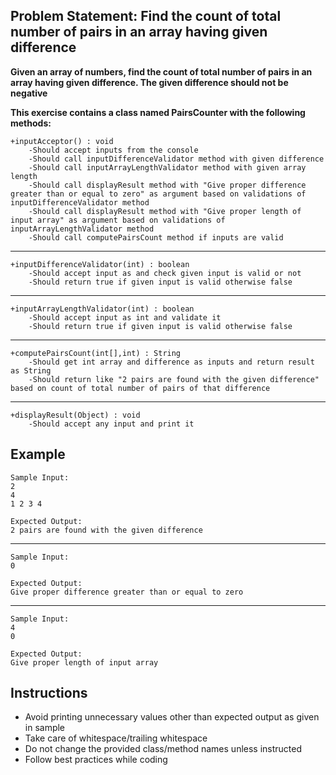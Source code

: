 ## Problem Statement: Find the count of total number of pairs in an array having given difference ##

**Given an array of numbers, find the count of total number of pairs in an array having given difference. The given difference should not be negative**
   
**This exercise contains a class named PairsCounter with the following methods:**

    +inputAcceptor() : void
        -Should accept inputs from the console 
        -Should call inputDifferenceValidator method with given difference
        -Should call inputArrayLengthValidator method with given array length
        -Should call displayResult method with "Give proper difference greater than or equal to zero" as argument based on validations of inputDifferenceValidator method       
        -Should call displayResult method with "Give proper length of input array" as argument based on validations of inputArrayLengthValidator method       
        -Should call computePairsCount method if inputs are valid 
------------------------------------------------------
    +inputDifferenceValidator(int) : boolean
        -Should accept input as and check given input is valid or not
        -Should return true if given input is valid otherwise false
------------------------------------------------------
    +inputArrayLengthValidator(int) : boolean
        -Should accept input as int and validate it 
        -Should return true if given input is valid otherwise false
------------------------------------------------------
    +computePairsCount(int[],int) : String
        -Should get int array and difference as inputs and return result as String 
        -Should return like "2 pairs are found with the given difference" based on count of total number of pairs of that difference
------------------------------------------------------
    +displayResult(Object) : void
        -Should accept any input and print it

## Example
    Sample Input:
    2
    4
    1 2 3 4
    
    Expected Output: 
    2 pairs are found with the given difference
--------------------------------------------------------
    Sample Input:
    0 
        
    Expected Output:
    Give proper difference greater than or equal to zero
--------------------------------------------------------
    Sample Input:
    4
    0 
        
    Expected Output:
    Give proper length of input array 

## Instructions
- Avoid printing unnecessary values other than expected output as given in sample
- Take care of whitespace/trailing whitespace
- Do not change the provided class/method names unless instructed
- Follow best practices while coding
